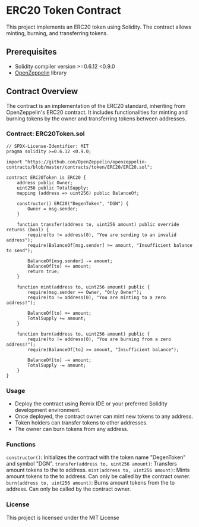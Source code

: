 # ERC20 Token Contract

This project implements an ERC20 token using Solidity. The contract allows minting, burning, and transferring tokens.

## Prerequisites

- Solidity compiler version >=0.6.12 <0.9.0
- [OpenZeppelin](https://github.com/OpenZeppelin/openzeppelin-contracts) library

## Contract Overview

The contract is an implementation of the ERC20 standard, inheriting from OpenZeppelin's ERC20 contract. It includes functionalities for minting and burning tokens by the owner and transferring tokens between addresses.

### Contract: ERC20Token.sol

```solidity
// SPDX-License-Identifier: MIT
pragma solidity >=0.6.12 <0.9.0;

import "https://github.com/OpenZeppelin/openzeppelin-contracts/blob/master/contracts/token/ERC20/ERC20.sol";

contract ERC20Token is ERC20 {
    address public Owner;
    uint256 public TotalSupply;
    mapping (address => uint256) public BalanceOf;

    constructor() ERC20("DegenToken", "DGN") {
        Owner = msg.sender;
    }
   
    function transfer(address to, uint256 amount) public override returns (bool) {
        require(to != address(0), "You are sending to an invalid address");
        require(BalanceOf[msg.sender] >= amount, "Insufficient balance to send");
        
        BalanceOf[msg.sender] -= amount;
        BalanceOf[to] += amount;
        return true;
    }  
  
    function mint(address to, uint256 amount) public {
        require(msg.sender == Owner, "Only Owner");
        require(to != address(0), "You are minting to a zero address!");
        
        BalanceOf[to] += amount;
        TotalSupply += amount;
    }

    function burn(address to, uint256 amount) public {
        require(to != address(0), "You are burning from a zero address!");
        require(BalanceOf[to] >= amount, "Insufficient balance");
        
        BalanceOf[to] -= amount;
        TotalSupply -= amount;
    }
}
```

### Usage
- Deploy the contract using Remix IDE or your preferred Solidity development environment.
- Once deployed, the contract owner can mint new tokens to any address.
- Token holders can transfer tokens to other addresses.
- The owner can burn tokens from any address.

### Functions
`constructor()`: Initializes the contract with the token name "DegenToken" and symbol "DGN".
`transfer(address to, uint256 amount)`: Transfers amount tokens to the to address.
`mint(address to, uint256 amount)`: Mints amount tokens to the to address. Can only be called by the contract owner.
`burn(address to, uint256 amount)`: Burns amount tokens from the to address. Can only be called by the contract owner.

### License
This project is licensed under the MIT License 
